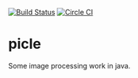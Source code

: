 [![Build Status](https://travis-ci.org/bartushk/picle.svg?branch=master)](https://travis-ci.org/bartushk/picle)
[![Circle CI](https://circleci.com/gh/bartushk/picle.svg?style=svg)](https://circleci.com/gh/bartushk/picle)

# picle
Some image processing work in java.
